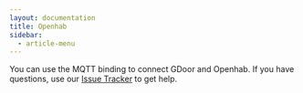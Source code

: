 ```yaml
---
layout: documentation
title: Openhab
sidebar:
  - article-menu
---
```


You can use the MQTT binding to connect GDoor and Openhab.
If you have questions, use our [Issue Tracker](https://github.com/gdoor-org/gdoor/issues) to get help.